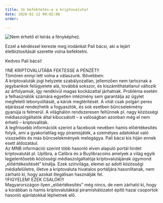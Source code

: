 ```yaml
---
title: Jó befektetés-e a kriptovaluta?
date: 2020-02-12 00:02:00
order: 

---
```

![Nem érhető el leírás a fényképhez.](https://scontent-vie1-1.xx.fbcdn.net/v/t1.0-9/85010295_879662795799893_599505699977822208_n.jpg?_nc_cat=101&_nc_ohc=5Usy3C7eyagAX94ALgp&_nc_ht=scontent-vie1-1.xx&oh=430065d81fd739a820dd4b88d82c589e&oe=5EBF5ACF)

Ezzel a kérdéssel kereste meg irodánkat Pali bácsi, aki a lejárt életbiztosítását szerette volna befektetni.

  
Kedves Pali bácsi!

  
‼️NE KRIPTOVALUTÁBA FEKTESSE A PÉNZÉT‼️  
Tömören ennyi lett volna a válaszunk. Bővebben:  
A kriptovaluták jogi helyzete szabályozatlan, jellemzően nem tartoznak a jegybankok felügyelete alá, továbbá sokszor, és kiszámíthatatlanul változik az árfolyamuk, így rendkívül magas kockázattal járhatnak. Probléma esetén a felhasználók számára egyetlen intézmény sem garantálja az ügylet megfelelő lebonyolítását, a károk megtérítését. A vitát csak polgári peres eljárással rendezhetik a fogyasztók, és sok esetben bűncselekmény gyanúja is felmerül. A világhálón rendszeresen feltűnnek pl. nagy közösségi médiaszolgáltatók által kibocsátott – a valóságban azonban még el nem érhető – kriptovaliták.  
A legfrissebb információk szerint a facebook nevében hamis előértékesítés folyik, ami a gyakorlatilag egy piramisjáték, a személyes adatokkal való visszaélés és más bűncselekmények melegágya. Pali bácsi kis híján ennek esett áldozatául.  
Az MNB információi szerint több hasonló elven alapuló portál hirdet kriptovalutát pl. Uplibra, a Calibra és a Buylibracoins amelyek a világ egyik legjelentősebb közösségi médiaszolgáltatója kriptovalutájának úgymond „előértékesítését” kínálja. Ezek színvilága, elemei az adott közösségi médiafelületre, illetve a kriptovaluta hivatalos portáljára hasonlítanak, nem zárható ki, hogy azokat illegálisan használják fel.  
‼️FIGYELEM! EZEK CSALÓK!‼️  
Magyarországon ilyen „előértékesítés” még nincs, de nem zárható ki, hogy a korábban is hamis kriptovalutákkal piramishálózatot építő hazai csoportok hasonló ajánlatokkal léphetnek elő.
